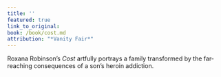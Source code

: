 ```yaml
---
title: ''
featured: true
link_to_original:
book: /book/cost.md
attribution: "*Vanity Fair*"
---
```

Roxana Robinson’s *Cost* artfully portrays a family transformed by the far-reaching consequences of a son’s heroin addiction.

